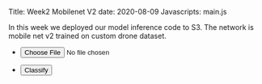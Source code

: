 Title: Week2 Mobilenet V2
date: 2020-08-09
Javascripts: main.js

In this week we deployed our model inference code to S3. The network is mobile net v2 trained on custom drone dataset.


  <section>
    <div class="row gtr-uniform">
      <div class="col-3 col-12-xsmall">
        <ul class="actions">
          <li><input id="getFile" type="file" accept="image/jpg"/></li>
        </ul>
        <ul class="actions">
          <li><input id="classifyImage2" type="button" value="Classify"/></li>
        </ul>
      </div>
      <div class="col-6 col-12-xsmall">
        <span class="image fit">
          <img id="upImage" src="#" alt="">
        </span>
        <h3 id="imgClass" style="text-align:center" ></p>
      </div>
    </div>
  </section>
